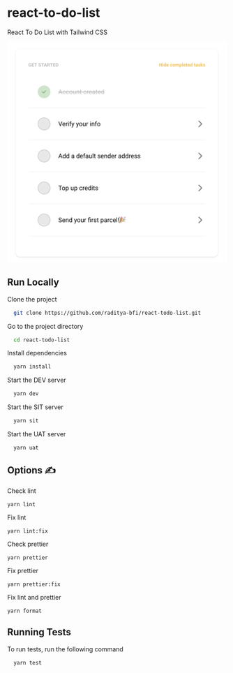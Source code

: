 # react-to-do-list

React To Do List with Tailwind CSS

![Preview](public/assets/png/preview.png)

## Run Locally

Clone the project

```bash
  git clone https://github.com/raditya-bfi/react-todo-list.git
```

Go to the project directory

```bash
  cd react-todo-list
```

Install dependencies

```bash
  yarn install
```

Start the DEV server

```bash
  yarn dev
```

Start the SIT server

```bash
  yarn sit
```

Start the UAT server

```bash
  yarn uat
```

## **Options ✍️**

Check lint

```
yarn lint
```

Fix lint

```
yarn lint:fix
```

Check prettier

```
yarn prettier
```

Fix prettier

```
yarn prettier:fix
```

Fix lint and prettier

```
yarn format
```

## Running Tests

To run tests, run the following command

```bash
  yarn test
```
